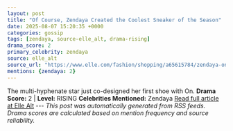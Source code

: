 ```yaml
---
layout: post
title: "Of Course, Zendaya Created the Coolest Sneaker of the Season"
date: 2025-08-07 15:20:35 +0000
categories: gossip
tags: [zendaya, source-elle_alt, drama-rising]
drama_score: 2
primary_celebrity: zendaya
source: elle_alt
source_url: "https://www.elle.com/fashion/shopping/a65615784/zendaya-on-sneaker-collab/"
mentions: {zendaya: 2}
---
```


The multi-hyphenate star just co-designed her first shoe with On. **Drama Score:** 2 | **Level:** RISING **Celebrities Mentioned:** Zendaya [Read full article at Elle Alt](https://www.elle.com/fashion/shopping/a65615784/zendaya-on-sneaker-collab/) --- *This post was automatically generated from RSS feeds. Drama scores are calculated based on mention frequency and source reliability.*